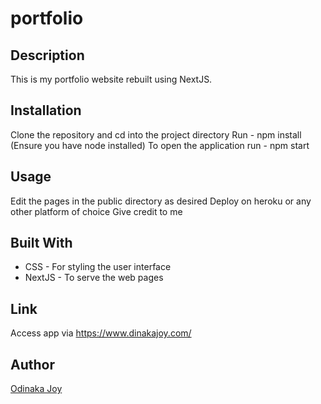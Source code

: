 # portfolio
## Description
This is my portfolio website rebuilt using NextJS.

## Installation
Clone the repository and cd into the project directory
Run - npm install (Ensure you have node installed)
To open the application run - npm start

## Usage
Edit the pages in the public directory as desired
Deploy on heroku or any other platform of choice
Give credit to me

## Built With
* CSS - For styling the user interface
* NextJS - To serve the web pages

## Link
Access app via https://www.dinakajoy.com/

## Author
[Odinaka Joy](https://www.dinakajoy.com/)
